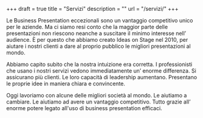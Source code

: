 +++
draft 			= true
title 			= "Servizi"
description		= ""
url 				= "/servizi/"
+++

Le Business Presentation eccezionali sono un vantaggio competitivo unico per le aziende. Ma ci siamo resi conto che la maggior parte delle presentazioni non riescono neanche a suscitare il minimo interesse nell’ audience. È per questo che abbiamo creato Ideas on Stage nel 2010, per aiutare i nostri clienti a dare al proprio pubblico le migliori presentazioni al mondo.

Abbiamo capito subito che la nostra intuizione era corretta. I professionisti che usano i nostri servizi vedono immediatamente un’ enorme differenza. Si assicurano più clienti. Le loro capacità di leadership aumentano.  Presentano le proprie idee in maniera chiara e convincente.

Oggi lavoriamo con alcune delle migliori società al mondo. Le aiutiamo a cambiare. Le aiutiamo ad avere un vantaggio competitivo. Tutto grazie all’ enorme potere legato all'uso di business presentation efficaci.